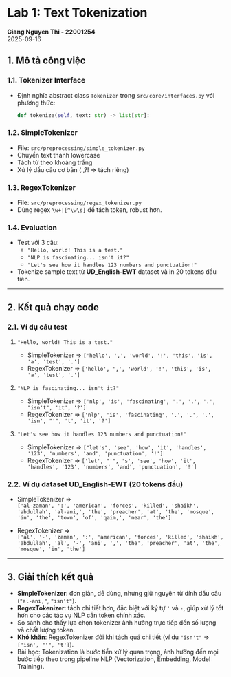 # Lab 1: Text Tokenization
**Giang Nguyen Thi - 22001254**  
2025-09-16  

## 1. Mô tả công việc

### 1.1. Tokenizer Interface 
- Định nghĩa abstract class `Tokenizer` trong `src/core/interfaces.py` với phương thức:
  ```python
  def tokenize(self, text: str) -> list[str]:
  ```

### 1.2. SimpleTokenizer
- File: `src/preprocessing/simple_tokenizer.py`  
- Chuyển text thành lowercase  
- Tách từ theo khoảng trắng  
- Xử lý dấu câu cơ bản (.,?! => tách riêng)  

### 1.3. RegexTokenizer
- File: `src/preprocessing/regex_tokenizer.py`  
- Dùng regex `\w+|[^\w\s]` để tách token, robust hơn.  

### 1.4. Evaluation  
- Test với 3 câu:  
  - `"Hello, world! This is a test."`  
  - `"NLP is fascinating... isn't it?"`  
  - `"Let's see how it handles 123 numbers and punctuation!"`  
- Tokenize sample text từ **UD_English-EWT** dataset và in 20 tokens đầu tiên.  

---

## 2. Kết quả chạy code

### 2.1. Ví dụ câu test
1. `"Hello, world! This is a test."`  
   - SimpleTokenizer => `['hello', ',', 'world', '!', 'this', 'is', 'a', 'test', '.']`  
   - RegexTokenizer => `['hello', ',', 'world', '!', 'this', 'is', 'a', 'test', '.']`  

2. `"NLP is fascinating... isn't it?"`  
   - SimpleTokenizer => `['nlp', 'is', 'fascinating', '.', '.', '.', "isn't", 'it', '?']`  
   - RegexTokenizer => `['nlp', 'is', 'fascinating', '.', '.', '.', 'isn', "'", 't', 'it', '?']`  

3. `"Let's see how it handles 123 numbers and punctuation!"`  
   - SimpleTokenizer => `["let's", 'see', 'how', 'it', 'handles', '123', 'numbers', 'and', 'punctuation', '!']`  
   - RegexTokenizer => `['let', "'", 's', 'see', 'how', 'it', 'handles', '123', 'numbers', 'and', 'punctuation', '!']`  

### 2.2. Ví dụ dataset UD_English-EWT (20 tokens đầu)
- SimpleTokenizer =>  
  `['al-zaman', ':', 'american', 'forces', 'killed', 'shaikh', 'abdullah', 'al-ani,', 'the', 'preacher', 'at', 'the', 'mosque', 'in', 'the', 'town', 'of', 'qaim,', 'near', 'the']`  

- RegexTokenizer =>  
  `['al', '-', 'zaman', ':', 'american', 'forces', 'killed', 'shaikh', 'abdullah', 'al', '-', 'ani', ',', 'the', 'preacher', 'at', 'the', 'mosque', 'in', 'the']`  

---

## 3. Giải thích kết quả
- **SimpleTokenizer**: đơn giản, dễ dùng, nhưng giữ nguyên từ dính dấu câu (`"al-ani,"`, `"isn't"`).  
- **RegexTokenizer**: tách chi tiết hơn, đặc biệt với ký tự `'` và `-`, giúp xử lý tốt hơn cho các tác vụ NLP cần token chính xác.  
- So sánh cho thấy lựa chọn tokenizer ảnh hưởng trực tiếp đến số lượng và chất lượng token.  
- **Khó khăn**: RegexTokenizer đôi khi tách quá chi tiết (ví dụ `"isn't"` => `['isn', "'", 't']`).  
- Bài học: Tokenization là bước tiền xử lý quan trọng, ảnh hưởng đến mọi bước tiếp theo trong pipeline NLP (Vectorization, Embedding, Model Training).  
